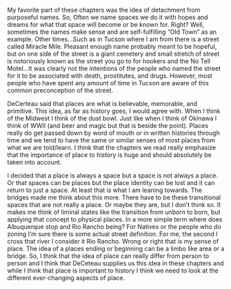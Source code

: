 My favorite part of these chapters was the idea of detachment from purposeful names. So, Often we name spaces we do it with hopes and dreams for what that space will become or be known for. Right? Well, sometimes the names make sense and are self-fulfilling “Old Town” as an example. Other times…Such as in Tucson where I am from there is a street called Miracle Mile. Pleasant enough name probably meant to be hopeful, but on one side of the street is a giant cemetery and small stretch of street is notoriously known as the street you go to for hookers and the No Tell Motel…It was clearly not the intentions of the people who named the street for it to be associated with death, prostitutes, and drugs. However, most people who have spent any amount of time in Tucson are aware of this common preconception of the street.

DeCerteau said that places are what is believable, memorable, and primitive. This idea, as far as history goes, I would agree with. When I think of the Midwest I think of the dust bowl. Just like when I think of Okinawa I think of WWII (and beer and magic but that is beside the point). Places really do get passed down by word of mouth or in written histories through time and we tend to have the same or similar senses of most places from what we are told/learn. I think that the chapters we read really emphasize that the importance of place to history is huge and should absolutely be taken into account. 

I decided that a place is always a space but a space is not always a place. Or that spaces can be places but the place identity can be lost and it can return to just a space. At least that is what I am leaning towards. The bridges made me think about this more. There have to be these transitional spaces that are not really a place. Or maybe they are, but I don’t think so. It makes me think of liminal states like the transition from unborn to born, but applying that concept to physical places. In a more simple term where does Albuquerque stop and Rio Rancho being? For Natives or the people who do zoning I’m sure there is some actual street definition. For me, the second I cross that river I consider it Rio Rancho. Wrong or right that is my sense of place. The idea of a places ending or beginning can be a limbo like area or a bridge. So, I think that the idea of place can really differ from person to person and I think that DeCeteau supplies us this idea in these chapters and while I think that place is important to history I think we need to look at the different ever-changing aspects of place. 
